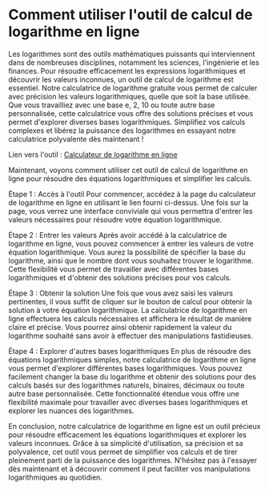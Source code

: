Comment utiliser l'outil de calcul de logarithme en ligne
=========================================================

Les logarithmes sont des outils mathématiques puissants qui interviennent dans de nombreuses disciplines, notamment les sciences, l'ingénierie et les finances. Pour résoudre efficacement les expressions logarithmiques et découvrir les valeurs inconnues, un outil de calcul de logarithme est essentiel. Notre calculatrice de logarithme gratuite vous permet de calculer avec précision les valeurs logarithmiques, quelle que soit la base utilisée. Que vous travailliez avec une base e, 2, 10 ou toute autre base personnalisée, cette calculatrice vous offre des solutions précises et vous permet d'explorer diverses bases logarithmiques. Simplifiez vos calculs complexes et libérez la puissance des logarithmes en essayant notre calculatrice polyvalente dès maintenant !

Lien vers l'outil : [Calculateur de logarithme en ligne](https://www.onlinecalculatorsfree.com/fr/math/log-calculator.html)

Maintenant, voyons comment utiliser cet outil de calcul de logarithme en ligne pour résoudre des équations logarithmiques et simplifier les calculs.

Étape 1 : Accès à l'outil Pour commencer, accédez à la page du calculateur de logarithme en ligne en utilisant le lien fourni ci-dessus. Une fois sur la page, vous verrez une interface conviviale qui vous permettra d'entrer les valeurs nécessaires pour résoudre votre équation logarithmique.

Étape 2 : Entrer les valeurs Après avoir accédé à la calculatrice de logarithme en ligne, vous pouvez commencer à entrer les valeurs de votre équation logarithmique. Vous aurez la possibilité de spécifier la base du logarithme, ainsi que le nombre dont vous souhaitez trouver le logarithme. Cette flexibilité vous permet de travailler avec différentes bases logarithmiques et d'obtenir des solutions précises pour vos calculs.

Étape 3 : Obtenir la solution Une fois que vous avez saisi les valeurs pertinentes, il vous suffit de cliquer sur le bouton de calcul pour obtenir la solution à votre équation logarithmique. La calculatrice de logarithme en ligne effectuera les calculs nécessaires et affichera le résultat de manière claire et précise. Vous pourrez ainsi obtenir rapidement la valeur du logarithme souhaité sans avoir à effectuer des manipulations fastidieuses.

Étape 4 : Explorer d'autres bases logarithmiques En plus de résoudre des équations logarithmiques simples, notre calculatrice de logarithme en ligne vous permet d'explorer différentes bases logarithmiques. Vous pouvez facilement changer la base du logarithme et obtenir des solutions pour des calculs basés sur des logarithmes naturels, binaires, décimaux ou toute autre base personnalisée. Cette fonctionnalité étendue vous offre une flexibilité maximale pour travailler avec diverses bases logarithmiques et explorer les nuances des logarithmes.

En conclusion, notre calculatrice de logarithme en ligne est un outil précieux pour résoudre efficacement les équations logarithmiques et explorer les valeurs inconnues. Grâce à sa simplicité d'utilisation, sa précision et sa polyvalence, cet outil vous permet de simplifier vos calculs et de tirer pleinement parti de la puissance des logarithmes. N'hésitez pas à l'essayer dès maintenant et à découvrir comment il peut faciliter vos manipulations logarithmiques au quotidien.